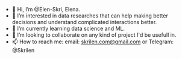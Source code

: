 - 👋 Hi, I’m @Elen-Skri, Elena.
- 👀 I’m interested in data researches that can help making better decisions and understand complicated interactions better.
- 🌱 I’m currently learning data science and ML.
- 💞️ I’m looking to collaborate on any kind of project I'd be usefull in.
- 📫 How to reach me: email: skrilen.com@gmail.com or Telegram: @Skrilen

<!---
Elen-Skri/Elen-Skri is a ✨ special ✨ repository because its `README.md` (this file) appears on your GitHub profile.
You can click the Preview link to take a look at your changes.
--->
